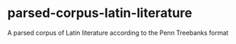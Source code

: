 parsed-corpus-latin-literature
==============================

A parsed corpus of Latin literature according to the Penn Treebanks format